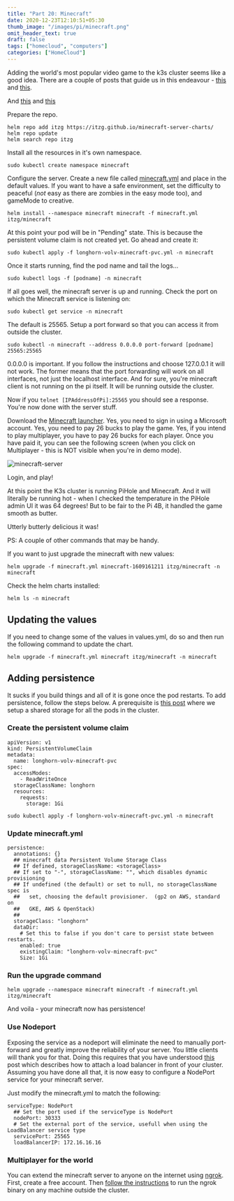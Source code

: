 ```yaml
---
title: "Part 20: Minecraft"
date: 2020-12-23T12:10:51+05:30
thumb_image: "/images/pi/minecraft.png"
omit_header_text: true
draft: false
tags: ["homecloud", "computers"]
categories: ["HomeCloud"]
---
```


Adding the world's most popular video game to the k3s cluster seems like a good idea. There are a couple of posts that guide us in this endeavour - [this](https://www.jeffgeerling.com/blog/2020/raspberry-pi-cluster-episode-4-minecraft-pi-hole-grafana-and-more ) and [this](https://github.com/itzg/minecraft-server-charts/tree/master/charts/minecraft). 

And [this](https://github.com/itzg/minecraft-server-charts/blob/master/charts/minecraft/values.yaml) and [this](https://github.com/itzg/minecraft-server-charts)

Prepare the repo.

```
helm repo add itzg https://itzg.github.io/minecraft-server-charts/
helm repo update
helm search repo itzg
```

Install all the resources in it's own namespace. 

```
sudo kubectl create namespace minecraft
```

Configure the server. Create a new file called [minecraft.yml](https://github.com/devqurious/homecloud/blob/main/yml/minecraft/minecraft.yml) and place in the default values. If you want to have a safe environment, set the difficulty to peaceful (*not* easy as there are zombies in the easy mode too), and gameMode to creative. 

```
helm install --namespace minecraft minecraft -f minecraft.yml itzg/minecraft
```

At this point your pod will be in "Pending" state. This is because the persistent volume claim is not created yet. Go ahead and create it:

```
sudo kubectl apply -f longhorn-volv-minecraft-pvc.yml -n minecraft
```

Once it starts running, find the pod name and tail the logs...

```
sudo kubectl logs -f [podname] -n minecraft
```

If all goes well, the minecraft server is up and running. Check the port on which the Minecraft service is listening on:

```
sudo kubectl get service -n minecraft
```

The default is 25565. Setup a port forward so that you can access it from outside the cluster. 

```
sudo kubectl -n minecraft --address 0.0.0.0 port-forward [podname] 25565:25565
```

0.0.0.0 is important. If you follow the instructions and choose 127.0.0.1 it will not work. The former means that the port forwarding will work on all interfaces, not just the localhost interface. And for sure, you're minecraft client is not running on the pi itself. It will be running outside the cluster.

Now if you `telnet [IPAddressOfPi]:25565` you should see a response. You're now done with the server stuff. 

Download the [Minecraft launcher](https://www.minecraft.net/en-us). Yes, you need to sign in using a Microsoft account. Yes, you need to pay 26 bucks to play the game. Yes, if you intend to play multiplayer, you have to pay 26 bucks for each player. Once you have paid it, you can see the following screen (when you click on Multiplayer - this is NOT visible when you're in demo mode). 

![minecraft-server](/images/pi/minecraft-server.png)

Login, and play!

At this point the K3s cluster is running PiHole and Minecraft. And it will literally be running hot - when I checked the temperature in the PiHole admin UI it was 64 degrees! But to be fair to the Pi 4B, it handled the game smooth as butter. 

Utterly butterly delicious it was!

PS: A couple of other commands that may be handy.

If you want to just upgrade the minecraft with new values:

```
helm upgrade -f minecraft.yml minecraft-1609161211 itzg/minecraft -n minecraft
```

Check the helm charts installed:

```
helm ls -n minecraft
```

## Updating the values

If you need to change some of the values in values.yml, do so and then run the following command to update the chart.

```
helm upgrade -f minecraft.yml minecraft itzg/minecraft -n minecraft
```

## Adding persistence

It sucks if you build things and all of it is gone once the pod restarts. To add persistence, follow the steps below. A prerequisite is [this post](/posts/pi/35_Longhorn_storage.md/) where we setup a shared storage for all the pods in the cluster. 

### Create the persistent volume claim

```
apiVersion: v1
kind: PersistentVolumeClaim
metadata:
  name: longhorn-volv-minecraft-pvc
spec:
  accessModes:
    - ReadWriteOnce
  storageClassName: longhorn
  resources:
    requests:
      storage: 1Gi
```

```
sudo kubectl apply -f longhorn-volv-minecraft-pvc.yml -n minecraft
```

### Update minecraft.yml

```
persistence:
  annotations: {}
  ## minecraft data Persistent Volume Storage Class
  ## If defined, storageClassName: <storageClass>
  ## If set to "-", storageClassName: "", which disables dynamic provisioning
  ## If undefined (the default) or set to null, no storageClassName spec is
  ##   set, choosing the default provisioner.  (gp2 on AWS, standard on
  ##   GKE, AWS & OpenStack)
  ##
  storageClass: "longhorn"
  dataDir:
    # Set this to false if you don't care to persist state between restarts.
    enabled: true
    existingClaim: "longhorn-volv-minecraft-pvc"
    Size: 1Gi

```

### Run the upgrade command

```
helm upgrade --namespace minecraft minecraft -f minecraft.yml itzg/minecraft
```

And voila - your minecraft now has persistence!

### Use Nodeport 

Exposing the service as a nodeport will eliminate the need to manually port-forward and greatly improve the reliability of your server. You little clients will thank you for that. Doing this requires that you have understood [this](posts/pi/25_vip/) post which describes how to attach a load balancer in front of your cluster. Assuming you have done all that, it is now easy to configure a NodePort service for your minecraft server. 

Just modify the minecraft.yml to match the following:

```
serviceType: NodePort
  ## Set the port used if the serviceType is NodePort
  nodePort: 30333
  # Set the external port of the service, usefull when using the LoadBalancer service type
  servicePort: 25565
  loadBalancerIP: 172.16.16.16

```

### Multiplayer for the world

You can extend the minecraft server to anyone on the internet using [ngrok](www.ngrok.io). First, create a free account. Then [follow the instructions](https://dashboard.ngrok.com/get-started/setup) to run the ngrok binary on any machine outside the cluster. 